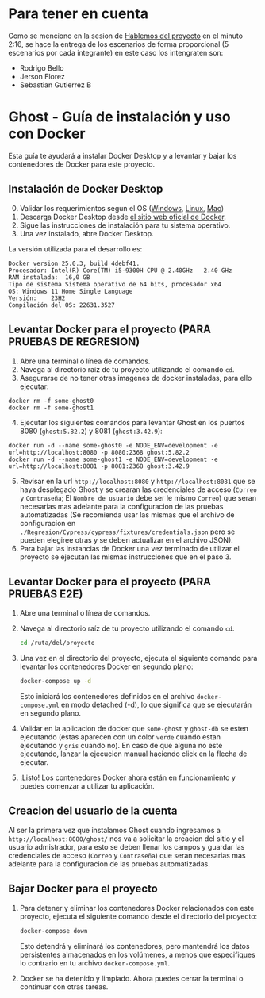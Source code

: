 # Para tener en cuenta

Como se menciono en la sesion de [Hablemos del proyecto](https://www.coursera.org/learn/pruebas-automatizadas-software/lecture/b6RJI/hablemos-del-proyecto) en el minuto 2:16, se hace la entrega de los escenarios de forma proporcional (5 escenarios por cada integrante) en este caso los intengraten son:
- Rodrigo Bello
- Jerson Florez
- Sebastian Gutierrez B

# Ghost - Guía de instalación y uso con Docker

Esta guía te ayudará a instalar Docker Desktop y a levantar y bajar los contenedores de Docker para este proyecto.

## Instalación de Docker Desktop

0. Validar los requerimientos segun el OS ([Windows](https://docs.docker.com/desktop/install/windows-install/), [Linux](https://docs.docker.com/desktop/install/linux-install/), [Mac](https://docs.docker.com/desktop/install/mac-install/))
1. Descarga Docker Desktop desde [el sitio web oficial de Docker](https://www.docker.com/products/docker-desktop).
2. Sigue las instrucciones de instalación para tu sistema operativo.
3. Una vez instalado, abre Docker Desktop.

La versión utilizada para el desarrollo es:
```
Docker version 25.0.3, build 4debf41.
Procesador:	Intel(R) Core(TM) i5-9300H CPU @ 2.40GHz   2.40 GHz
RAM instalada:	16,0 GB
Tipo de sistema	Sistema operativo de 64 bits, procesador x64
OS:	Windows 11 Home Single Language
Versión:	23H2
Compilación del OS:	22631.3527
```

## Levantar Docker para el proyecto (PARA PRUEBAS DE REGRESION)
1. Abre una terminal o línea de comandos.
2. Navega al directorio raíz de tu proyecto utilizando el comando `cd`.
3. Asegurarse de no tener otras imagenes de docker instaladas, para ello ejecutar:
```
docker rm -f some-ghost0
docker rm -f some-ghost1
```
4. Ejecutar los siguientes comandos para levantar Ghost en los puertos 8080 (`ghost:5.82.2`) y 8081 (`ghost:3.42.9`):
```
docker run -d --name some-ghost0 -e NODE_ENV=development -e url=http://localhost:8080 -p 8080:2368 ghost:5.82.2
docker run -d --name some-ghost1 -e NODE_ENV=development -e url=http://localhost:8081 -p 8081:2368 ghost:3.42.9
```
5. Revisar en la url `http://localhost:8080` y `http://localhost:8081` que se haya desplegado Ghost y se crearan las credenciales de acceso (`Correo` y `Contraseña`;  El `Nombre de usuario` debe ser le mismo `Correo`) que seran necesarias mas adelante para la configuracion de las pruebas automatizadas (Se recomienda usar las mismas que el archivo de configuracion en `./Regresion/Cypress/cypress/fixtures/credentials.json` pero se pueden elegiree otras y se deben actualizar en el archivo JSON).
6. Para bajar las instancias de Docker una vez terminado de utilizar el proyecto se ejecutan las mismas instrucciones que en el paso 3.


## Levantar Docker para el proyecto (PARA PRUEBAS E2E)

1. Abre una terminal o línea de comandos.
2. Navega al directorio raíz de tu proyecto utilizando el comando `cd`.

    ```bash
    cd /ruta/del/proyecto
    ```

3. Una vez en el directorio del proyecto, ejecuta el siguiente comando para levantar los contenedores Docker en segundo plano:

    ```bash
    docker-compose up -d
    ```

    Esto iniciará los contenedores definidos en el archivo `docker-compose.yml` en modo detached (-d), lo que significa que se ejecutarán en segundo plano.

4. Validar en la aplicacion de docker que `some-ghost` y `ghost-db` se esten ejecutando (estas aparecen con un color `verde` cuando estan ejecutando y `gris` cuando no). En caso de que alguna no este ejecutando, lanzar la ejecucion manual haciendo click en la flecha de ejecutar.

5. ¡Listo! Los contenedores Docker ahora están en funcionamiento y puedes comenzar a utilizar tu aplicación.

## Creacion del usuario de la cuenta
Al ser la primera vez que instalamos Ghost cuando ingresamos a `http://localhost:8080/ghost/` nos va a solicitar la creacion del sitio y el usuario admistrador, para esto se deben llenar los campos y guardar las credenciales de acceso (`Correo` y `Contraseña`) que seran necesarias mas adelante para la configuracion de las pruebas automatizadas.

## Bajar Docker para el proyecto

1. Para detener y eliminar los contenedores Docker relacionados con este proyecto, ejecuta el siguiente comando desde el directorio del proyecto:

    ```bash
    docker-compose down
    ```

    Esto detendrá y eliminará los contenedores, pero mantendrá los datos persistentes almacenados en los volúmenes, a menos que especifiques lo contrario en tu archivo `docker-compose.yml`.

2. Docker se ha detenido y limpiado. Ahora puedes cerrar la terminal o continuar con otras tareas.